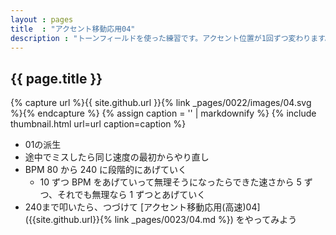 ```yaml
---
layout : pages
title  : "アクセント移動応用04"
description : "トーンフィールドを使った練習です。アクセント位置が1回ずつ変わります。リズムよくきれいに鳴らせるように練習しましょう。"
---
```


## {{ page.title }}

{% capture url %}{{ site.github.url }}{% link _pages/0022/images/04.svg %}{% endcapture %}
{% assign caption = '' | markdownify %}
{% include thumbnail.html url=url caption=caption %}


* 01の派生
* 途中でミスしたら同じ速度の最初からやり直し
* BPM 80 から 240 に段階的にあげていく
  * 10 ずつ BPM をあげていって無理そうになったらできた速さから 5 ずつ、それでも無理なら 1 ずつとあげていく
* 240まで叩いたら、つづけて [アクセント移動応用(高速)04]({{site.github.url}}{% link _pages/0023/04.md %}) をやってみよう